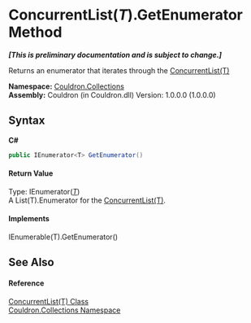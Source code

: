# ConcurrentList(*T*).GetEnumerator Method 
 _**\[This is preliminary documentation and is subject to change.\]**_

Returns an enumerator that iterates through the <a href="T_Couldron_Collections_ConcurrentList_1">ConcurrentList(T)</a>

**Namespace:**&nbsp;<a href="N_Couldron_Collections">Couldron.Collections</a><br />**Assembly:**&nbsp;Couldron (in Couldron.dll) Version: 1.0.0.0 (1.0.0.0)

## Syntax

**C#**<br />
``` C#
public IEnumerator<T> GetEnumerator()
```


#### Return Value
Type: IEnumerator(<a href="T_Couldron_Collections_ConcurrentList_1">*T*</a>)<br />A List(T).Enumerator for the <a href="T_Couldron_Collections_ConcurrentList_1">ConcurrentList(T)</a>.

#### Implements
IEnumerable(T).GetEnumerator()<br />

## See Also


#### Reference
<a href="T_Couldron_Collections_ConcurrentList_1">ConcurrentList(T) Class</a><br /><a href="N_Couldron_Collections">Couldron.Collections Namespace</a><br />